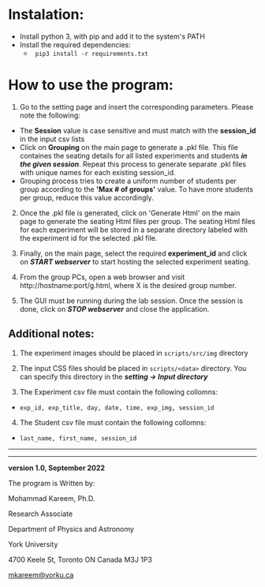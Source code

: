 

# Instalation:

- Install python 3, with pip and add it to the system's PATH
- Install the required dependencies:
   - ``` pip3 install -r requirements.txt```

# How to use the program:
1. Go to the setting page and insert the corresponding parameters. Please note the following:

- The **Session** value is case sensitive and must match with the **session_id** in the input csv lists
- Click on **Grouping** on the main page to generate a .pkl file. This file containes the seating details for all listed experiments and students ***in the given session***. Repeat this process to generate separate .pkl files with unique names for each existing session_id.
- Grouping process tries to create a uniform number of students per group according to the **'Max # of groups'** value. To have more students per group, reduce this value accordingly.

2. Once the .pkl file is generated, click on 'Generate Html' on the main page to generate the seating Html files per group. The seating Html files for each experiment will be stored in a separate directory labeled with the experiment id for the selected .pkl file.

3. Finally, on the main page, select the required **experiment_id** and click on ***START webserver*** to start hosting the selected experiment seating.

4. From the group PCs, open a web browser and visit http://hostname:port/g<X>.html, where X is the desired group number.

5. The GUI must be running during the lab session. Once the session is done, click on ***STOP webserver*** and close the application.
   
## Additional notes:
1. The experiment images should be placed in ```scripts/src/img``` directory 

2. The input CSS files should be placed in ```scripts/<data>``` directory. You can specify this directory in the ***setting -> Input directory***

3. The Experiment csv file must contain the following collomns:
 - ```exp_id, exp_title, day, date, time, exp_img, session_id```

4. The Student csv file must contain the following collomns:
 - ```last_name, first_name, session_id```

---
---

**version 1.0, September 2022**

The program is Written by:

Mohammad Kareem, Ph.D.

Research Associate

Department of Physics and Astronomy

York University

4700 Keele St, Toronto ON Canada M3J 1P3

mkareem@yorku.ca
